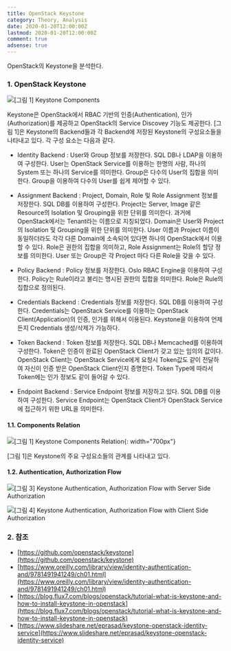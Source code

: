```yaml
---
title: OpenStack Keystone
category: Theory, Analysis
date: 2020-01-20T12:00:00Z
lastmod: 2020-01-20T12:00:00Z
comment: true
adsense: true
---
```


OpenStack의 Keystone을 분석한다.

### 1. OpenStack Keystone

![[그림 1] Keystone Components]({{site.baseurl}}/images/theory_analysis/OpenStack_Keystone/Keystone_Component.PNG)

Keystone은 OpenStack에서 RBAC 기반의 인증(Authentication), 인가(Authorization)를 제공하고 OpenStack의 Service Discovey 기능도 제공한다. [그림 1]은 Keystone의 Backend들과 각 Backend에 저장된 Keystone의 구성요소들을 나타내고 있다. 각 구성 요소는 다음과 같다.

* Identity Backend : User와 Group 정보를 저장한다. SQL DB나 LDAP을 이용하여 구성한다. User는 OpenStack Service를 이용하는 한명의 사람, 하나의 System 또는 하나의 Service를 의미한다. Group은 다수의 User의 집합을 의미한다. Group을 이용하여 다수의 User를 쉽게 제어할 수 있다.

* Assignment Backend : Project, Domain, Role 및 Role Assignment 정보를 저장한다. SQL DB를 이용하여 구성한다. Project는 Server, Image 같은 Resource의 Isolation 및 Grouping을 위한 단위를 의미한다. 과거에 OpenStack에서는 Tenant라는 이름으로 지칭되었다. Domain은 User와 Project의 Isolation 및 Grouping을 위한 단위를 의미한다. User 이름과 Project 이름이 동일하더라도 각각 다른 Domain에 소속되어 있다면 하나의 OpenStack에서 이용할 수 있다. Role은 권한의 집합을 의미하고, Role Assignment는 Role의 할당 정보를 의미한다. User 또는 Group은 각 Project 마다 다른 Role을 갖을 수 있다.

* Policy Backend : Policy 정보를 저장한다. Oslo RBAC Engine을 이용하여 구성한다. Policy는 Rule이라고 불리는 명시된 권한의 집합을 의미한다. Role은 Rule의 집합으로 정의된다.

* Credentials Backend : Credentials 정보를 저장한다. SQL DB를 이용하여 구성한다. Credentials는 OpenStack Service를 이용하는 OpenStack Client(Application)의 인증, 인가를 위해서 이용된다. Keystone을 이용하여 언제든지 Credentials 생성/삭제가 가능하다.

* Token Backend : Token 정보를 저장한다. SQL DB나 Memcached를 이용하여 구성한다. Token은 인증이 완료된 OpenStack Client가 갖고 있는 임의의 값이다. OpenStack Client는 OpenStack Service에게 요청시 Token값도 같이 전달하여 자신이 인증 받은 OpenStack Client인지 증명한다. Token Type에 따라서 Token에는 인가 정보도 같이 들어갈 수 있다.

* Endpoint Backend : Service Endpoint 정보를 저장하고 있다. SQL DB를 이용하여 구성한다. Service Endpoint는 OpenStack Client가 OpenStack Service에 접근하기 위한 URL을 의미한다.

#### 1.1. Components Relation

![[그림 1] Keystone Components Relation]({{site.baseurl}}/images/theory_analysis/OpenStack_Keystone/Keystone_Component.PNG){: width="700px"}

[그림 1]은 Keystone의 주요 구성요소들의 관계를 나타내고 있다.

#### 1.2. Authentication, Authorization Flow

![[그림 3] Keystone Authentication, Authorization Flow with Server Side Authorization]({{site.baseurl}}/images/theory_analysis/OpenStack_Keystone/Keystone_Auth_Flow_Server_Side_Authorization.PNG)

![[그림 4] Keystone Authentication, Authorization Flow with Client Side Authorization]({{site.baseurl}}/images/theory_analysis/OpenStack_Keystone/Keystone_Auth_Flow_Client_Side_Authorization.PNG)

### 2. 참조

* [https://github.com/openstack/keystone](https://github.com/openstack/keystone)
* [https://www.oreilly.com/library/view/identity-authentication-and/9781491941249/ch01.html](https://www.oreilly.com/library/view/identity-authentication-and/9781491941249/ch01.html)
* [https://blog.flux7.com/blogs/openstack/tutorial-what-is-keystone-and-how-to-install-keystone-in-openstack](https://blog.flux7.com/blogs/openstack/tutorial-what-is-keystone-and-how-to-install-keystone-in-openstack)
* [https://www.slideshare.net/eprasad/keystone-openstack-identity-service](https://www.slideshare.net/eprasad/keystone-openstack-identity-service)


